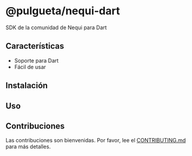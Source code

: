 # @pulgueta/nequi-dart

SDK de la comunidad de Nequi para Dart

## Características

- Soporte para Dart
- Fácil de usar

## Instalación
<!-- 
```sh
pnpm add @pulgueta/nequi-node

npm install @pulgueta/nequi-node

yarn add @pulgueta/nequi-node
``` -->

## Uso
<!-- 
```ts
import { Nequi } from "@pulgueta/nequi-node";

const nequi = new Nequi({
  apiKey: "your-api-key",
  clientId: "your-client-id",
  clientSecret: "your-client-secret",
  // env: "development" | "production" basado en process.env.NODE_ENV
});
``` -->

## Contribuciones

Las contribuciones son bienvenidas. Por favor, lee el [CONTRIBUTING.md](./CONTRIBUTING.md) para más detalles.
